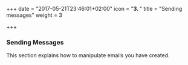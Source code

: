 +++
date = "2017-05-21T23:46:01+02:00"
icon = "<b>3. </b>"
title = "Sending messages"
weight = 3

+++

### Sending Messages

This section explains how to manipulate emails you have created.